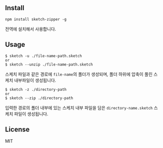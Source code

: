 ## Install
```
npm install sketch-zipper -g
```
전역에 설치해서 사용합니다.


## Usage

```
$ sketch -u ./file-name-path.sketch
or
$ sketch --unzip ./file-name-path.sketch

```
스케치 파일과 같은 경로에 `file-name`의 폴더가 생성되며, 폴더 하위에 압축이 풀린 스케치 내부파일이 생성됩니다.

```
$ sketch -z ./directory-path
or
$ sketch --zip ./directory-path

```
입력한 경로의 폴더 내부에 있는 스케치 내부 파일을 담은 `directory-name.sketch` 스케치 파일이 생성됩니다.


## License
MIT